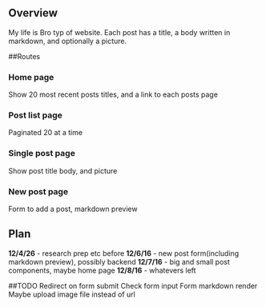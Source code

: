 ## Overview
My life is Bro typ of website. Each post has a title, 
a body written in markdown, and optionally a picture.

##Routes
### Home page
Show 20 most recent posts titles, and a link to each posts page

### Post list page
Paginated 20 at a time

### Single post page
Show post title body, and picture

### New post page
Form to add a post, markdown preview


## Plan
**12/4/26** - research prep etc before
**12/6/16** - new post form(including markdown preview), possibly backend
**12/7/16** - big and small post components, maybe home page
**12/8/16** - whatevers left


##TODO
Redirect on form submit
Check form input
Form markdown render
Maybe upload image file instead of url
